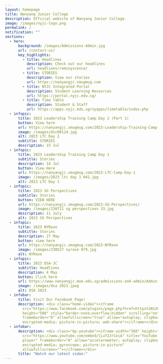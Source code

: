 ```yaml
---
layout: homepage
title: Nanyang Junior College
description: Official website of Nanyang Junior College.
image: /images/nyjc-logo.png
permalink: /
notification: ""
sections:
  - hero:
      background: /images/Admissions-Admin.jpg
      url: /contact-us/
      key_highlights:
        - title: Headlines
          description: Check out our headlines
          url: headlines/reminyscence/
        - title: STORIES
          description: View our stories
          url: https://nanyangjc.smugmug.com
        - title: NYJC Integrated Portal
          description: Student Learning Resources
          url: https://portal.nyjc.edu.sg/
        - title: Time Table
          description: Student & Staff
          url: https://apps.nyjc.edu.sg/nyapps/timetable/index.php
  - infopic:
      title: 2023 Leadership Training Camp Day 2 (Part 1)
      button: View here
      url: https://nanyangjc.smugmug.com/2023-Leadership-Training-Camp-Day-2-Part-1/
      image: /images/dsc08124.jpg
      alt: 2023 LTC Day 2
      subtitle: STORIES
      description: 15 Jul
  - infopic:
      title: 2023 Leadership Training Camp Day 1
      subtitle: Stories
      description: 14 Jul
      button: View Here
      url: https://nanyangjc.smugmug.com/2023-LTC-Camp-Day-1
      image: /images/2023 ltc day 1 041.jpg
      alt: 2023 LTC Day 1
  - infopic:
      title: 2023 SG Perspectives
      subtitle: Stories
      button: VIEW HERE
      url: https://nanyangjc.smugmug.com/2023-SG-Perspectives/
      image: /images/230711 sg perspectives 33.jpg
      description: 11 July
      alt: 2023 SG Perspectives
  - infopic:
      title: 2023 NYRave
      subtitle: Stories
      description: 27 May
      button: view here
      url: https://nanyangjc.smugmug.com/2023-NYRave
      image: /images/230527 nyrave 079.jpg
      alt: NYRave
  - infopic:
      title: 2023 DSA-JC
      subtitle: Headlines
      description: 4 May
      button: Click here
      url: https://www.nanyangjc.moe.edu.sg/admissions-and-admin/Administration/dsa/
      image: /images/dsa 2023.jpeg
      alt: DSA 2023
  - infobar:
      title: Visit Our Facebook Page!
      description: <div class="home-video"><iframe
        src="https://www.facebook.com/plugins/page.php?href=https%3A%2F%2Fwww.facebook.com%2FNanyangjc%2F&tabs=timeline&width=340&height=500&small_header=false&adapt_container_width=true&hide_cover=false&show_facepile=true&appId"
        height="500" style="border:none;overflow:hidden" scrolling="no"
        frameborder="0" allowfullscreen="true" allow="autoplay; clipboard-write;
        encrypted-media; picture-in-picture; web-share"></iframe></div>
  - infobar:
      description: <div class="bp-youtube"><iframe width="560" height="315"
        src="https://www.youtube.com/embed/lLuY2JrCeiA" title="YouTube video
        player" frameborder="0" allow="accelerometer; autoplay; clipboard-write;
        encrypted-media; gyroscope; picture-in-picture"
        allowfullscreen=""></iframe></div>
      title: "Watch our latest video:"
---
```

